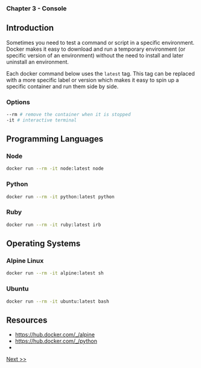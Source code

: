 ### Chapter 3 - Console

## Introduction

Sometimes you need to test a command or script in a specific environment. Docker makes it easy to download and run a temporary environment (or specific version of an environment) without the need to install and later uninstall an environment.

Each docker command below uses the `latest` tag. This tag can be replaced with a more specific label or version which makes it easy to spin up a specific container and run them side by side.

### Options

```bash
--rm # remove the container when it is stopped
-it # interactive terminal
```

## Programming Languages

### Node

```bash
docker run --rm -it node:latest node
```

### Python

```bash
docker run --rm -it python:latest python
```

### Ruby

```bash
docker run --rm -it ruby:latest irb
```

## Operating Systems

### Alpine Linux

```bash
docker run --rm -it alpine:latest sh
```

### Ubuntu

```bash
docker run --rm -it ubuntu:latest bash
```

## Resources

* https://hub.docker.com/_/alpine
* https://hub.docker.com/_/python
* 

[Next >>](040-chapter-04.md)
